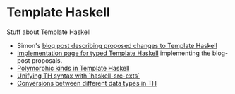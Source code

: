 # Template Haskell


Stuff about Template Haskell

- Simon's [ blog post describing proposed changes to Template Haskell](http://hackage.haskell.org/trac/ghc/blog/Template%20Haskell%20Proposal)
- [Implementation page for typed Template Haskell](template-haskell/typed) implementing the blog-post proposals.
- [Polymorphic kinds in Template Haskell](template-haskell/rich-kinds)
- [Unifying TH syntax with \`haskell-src-exts\`](template-haskell/using-haskell-src-exts)
- [Conversions between different data types in TH](template-haskell/conversions)
